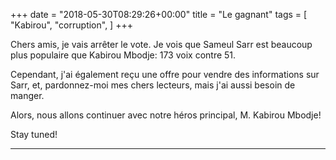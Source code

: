 +++
date = "2018-05-30T08:29:26+00:00"
title = "Le gagnant"
tags = [
    "Kabirou",
    "corruption",
]
+++

Chers amis, je vais arrêter le vote. Je vois que Sameul Sarr est beaucoup plus populaire que Kabirou Mbodje: 173 voix contre 51.



Cependant, j'ai également reçu une offre pour vendre des informations sur Sarr, et, pardonnez-moi mes chers lecteurs, mais j'ai aussi besoin de manger.

Alors, nous allons continuer avec notre héros principal, M. Kabirou Mbodje!


<!--more-->

Stay tuned!


<hr>
